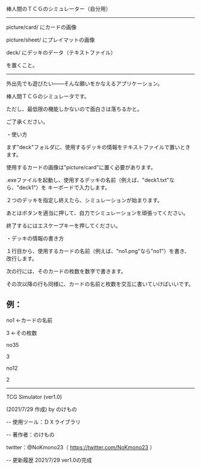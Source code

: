棒人間のＴＣＧのシミュレーター（自分用）

---

picture/card/ にカードの画像

picture/sheet/ にプレイマットの画像

deck/ にデッキのデータ（テキストファイル）

を置くこと。

---

外出先でも遊びたい――そんな願いをかなえるアプリケーション。

棒人間ＴＣＧのシミュレータです。

ただし、最低限の機能しかないので面白さは落ちるかと。

ご了承ください。


・使い方

まず"deck"フォルダに、使用するデッキの情報をテキストファイルで置いときます。

使用するカードの画像は"picture/card"に置く必要があります。

.exeファイルを起動し、使用するデッキの名前（例えば、"deck1.txt"なら、"deck1"）を
キーボードで入力します。

２つのデッキを指定し終えたら、シミュレーションが始まります。

あとはボタンを適当に押して、自力でシミュレーションを頑張ってください。

終了するにはエスケープキーを押してください。


・デッキの情報の書き方

１行目から、使用するカードの名前（例えば、"no1.png"なら"no1"）を書き、改行します。

次の行には、そのカードの枚数を数字で書きます。

その次以降の行も同様に、カードの名前と枚数を交互に書いていけばいいです。

例：
---------
no1	←カードの名前

3	←その枚数

no35

3

no12

2

----------


TCG Simulator (ver1.0)

(2021/7/29 作成) by のけもの

--
使用ツール：ＤＸライブラリ

--
著作者：のけもの

twitter：@NoKmono23（ https://twitter.com/NoKmono23 ）

--
更新履歴
2021/7/29 ver1.0の完成
